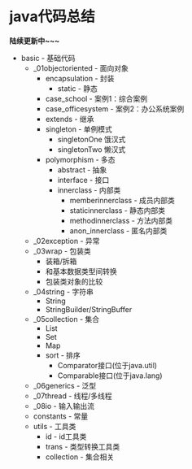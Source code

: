 # java代码总结
**陆续更新中~~~**
- basic - 基础代码
    - _01objectoriented - 面向对象
        - encapsulation - 封装
            - static - 静态
        - case_school - 案例1：综合案例
        - case_officesystem - 案例2：办公系统案例
        - extends - 继承
        - singleton - 单例模式
            - singletonOne 饿汉式
            - singletonTwo 懒汉式
        - polymorphism - 多态
            - abstract - 抽象
            - interface - 接口
            - innerclass - 内部类
                - memberinnerclass - 成员内部类
                - staticinnerclass - 静态内部类
                - methodinnerclass - 方法内部类
                - anon_innerclass  - 匿名内部类
    - _02exception - 异常
    - _03wrap - 包装类
        - 装箱/拆箱
        - 和基本数据类型间转换
        - 包装类对象的比较
    - _04string - 字符串
        - String
        - StringBuilder/StringBuffer
    - _05collection - 集合
        - List
        - Set
        - Map
        - sort - 排序
            - Comparator接口(位于java.util)
            - Comparable接口(位于java.lang)
    - _06generics - 泛型
    - _07thread - 线程/多线程
    - _08io - 输入输出流
    - constants - 常量
    - utils - 工具类
        - id - id工具类
        - trans - 类型转换工具类
        - collection - 集合相关